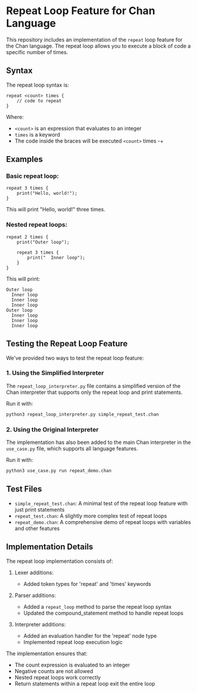 # Repeat Loop Feature for Chan Language

This repository includes an implementation of the `repeat` loop feature for the Chan language. The repeat loop allows you to execute a block of code a specific number of times.

## Syntax

The repeat loop syntax is:

```
repeat <count> times {
    // code to repeat
}
```

Where:
- `<count>` is an expression that evaluates to an integer
- `times` is a keyword
- The code inside the braces will be executed `<count>` times
-+
## Examples

### Basic repeat loop:

```
repeat 3 times {
    print("Hello, world!");
}
```

This will print "Hello, world!" three times.

### Nested repeat loops:

```
repeat 2 times {
    print("Outer loop");
    
    repeat 3 times {
        print("  Inner loop");
    }
}
```

This will print:
```
Outer loop
  Inner loop
  Inner loop
  Inner loop
Outer loop
  Inner loop
  Inner loop
  Inner loop
```

## Testing the Repeat Loop Feature

We've provided two ways to test the repeat loop feature:

### 1. Using the Simplified Interpreter

The `repeat_loop_interpreter.py` file contains a simplified version of the Chan interpreter that supports only the repeat loop and print statements.

Run it with:

```bash
python3 repeat_loop_interpreter.py simple_repeat_test.chan
```

### 2. Using the Original Interpreter

The implementation has also been added to the main Chan interpreter in the `use_case.py` file, which supports all language features.

Run it with:

```bash
python3 use_case.py run repeat_demo.chan
```

## Test Files

- `simple_repeat_test.chan`: A minimal test of the repeat loop feature with just print statements
- `repeat_test.chan`: A slightly more complex test of repeat loops
- `repeat_demo.chan`: A comprehensive demo of repeat loops with variables and other features

## Implementation Details

The repeat loop implementation consists of:

1. Lexer additions:
   - Added token types for 'repeat' and 'times' keywords

2. Parser additions:
   - Added a `repeat_loop` method to parse the repeat loop syntax
   - Updated the compound_statement method to handle repeat loops

3. Interpreter additions:
   - Added an evaluation handler for the 'repeat' node type
   - Implemented repeat loop execution logic

The implementation ensures that:
- The count expression is evaluated to an integer
- Negative counts are not allowed
- Nested repeat loops work correctly
- Return statements within a repeat loop exit the entire loop 
